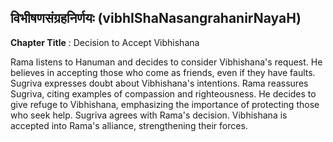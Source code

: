 ## विभीषणसंग्रहनिर्णयः (vibhIShaNasangrahanirNayaH)
**Chapter Title** : Decision to Accept Vibhishana

Rama listens to Hanuman and decides to consider Vibhishana's request. He believes in accepting those who come as friends, even if they have faults. Sugriva expresses doubt about Vibhishana's intentions. Rama reassures Sugriva, citing examples of compassion and righteousness. He decides to give refuge to Vibhishana, emphasizing the importance of protecting those who seek help. Sugriva agrees with Rama's decision. Vibhishana is accepted into Rama's alliance, strengthening their forces.